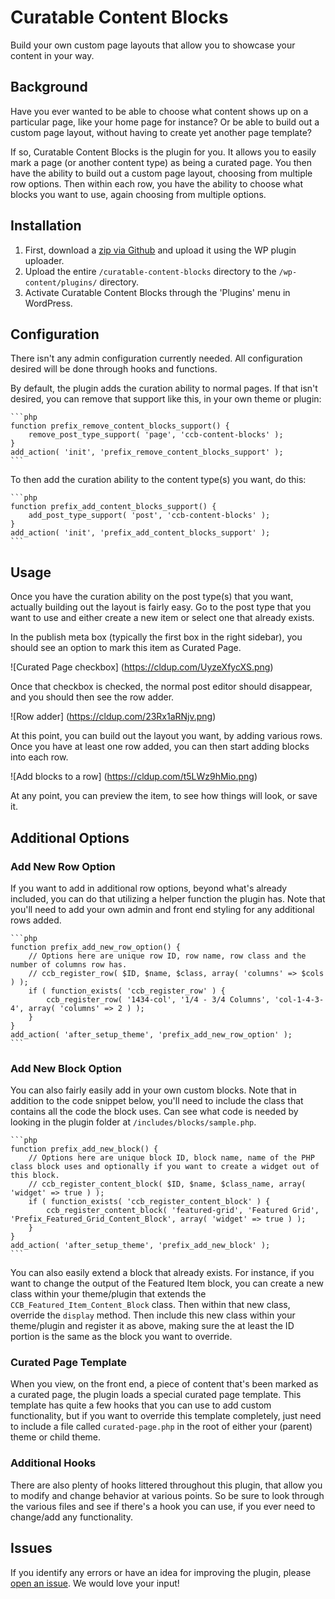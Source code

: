 Curatable Content Blocks
=============

Build your own custom page layouts that allow you to showcase your content in your way.

## Background

Have you ever wanted to be able to choose what content shows up on a particular page, like your home page for instance? Or be able to build out a custom page layout, without having to create yet another page template?

If so, Curatable Content Blocks is the plugin for you. It allows you to easily mark a page (or another content type) as being a curated page. You then have the ability to build out a custom page layout, choosing from multiple row options. Then within each row, you have the ability to choose what blocks you want to use, again choosing from multiple options.

## Installation

1. First, download a [zip via Github](https://github.com/dkotter/content-blocks/archive/master.zip) and upload it using the WP plugin uploader.
2. Upload the entire `/curatable-content-blocks` directory to the `/wp-content/plugins/` directory. 
3. Activate Curatable Content Blocks through the 'Plugins' menu in WordPress.

## Configuration

There isn't any admin configuration currently needed. All configuration desired will be done through hooks and functions.

By default, the plugin adds the curation ability to normal pages. If that isn't desired, you can remove that support like this, in your own theme or plugin:

	```php
	function prefix_remove_content_blocks_support() {
		remove_post_type_support( 'page', 'ccb-content-blocks' );
	}
	add_action( 'init', 'prefix_remove_content_blocks_support' );
	```

To then add the curation ability to the content type(s) you want, do this:

	```php
	function prefix_add_content_blocks_support() {
		add_post_type_support( 'post', 'ccb-content-blocks' );
	}
	add_action( 'init', 'prefix_add_content_blocks_support' );
	```
	
## Usage

Once you have the curation ability on the post type(s) that you want, actually building out the layout is fairly easy. Go to the post type that you want to use and either create a new item or select one that already exists.

In the publish meta box (typically the first box in the right sidebar), you should see an option to mark this item as Curated Page.

![Curated Page checkbox]
(https://cldup.com/UyzeXfycXS.png)

Once that checkbox is checked, the normal post editor should disappear, and you should then see the row adder.

![Row adder]
(https://cldup.com/23Rx1aRNjv.png)

At this point, you can build out the layout you want, by adding various rows. Once you have at least one row added, you can then start adding blocks into each row.

![Add blocks to a row]
(https://cldup.com/t5LWz9hMio.png)

At any point, you can preview the item, to see how things will look, or save it.

## Additional Options

### Add New Row Option

If you want to add in additional row options, beyond what's already included, you can do that utilizing a helper function the plugin has. Note that you'll need to add your own admin and front end styling for any additional rows added.

	```php
	function prefix_add_new_row_option() {
		// Options here are unique row ID, row name, row class and the number of columns row has.
		// ccb_register_row( $ID, $name, $class, array( 'columns' => $cols ) );
		if ( function_exists( 'ccb_register_row' ) {
			ccb_register_row( '1434-col', '1/4 - 3/4 Columns', 'col-1-4-3-4', array( 'columns' => 2 ) );
		}
	}
	add_action( 'after_setup_theme', 'prefix_add_new_row_option' );
	```

### Add New Block Option

You can also fairly easily add in your own custom blocks. Note that in addition to the code snippet below, you'll need to include the class that contains all the code the block uses. Can see what code is needed by looking in the plugin folder at `/includes/blocks/sample.php`.

	```php
	function prefix_add_new_block() {
		// Options here are unique block ID, block name, name of the PHP class block uses and optionally if you want to create a widget out of this block.
		// ccb_register_content_block( $ID, $name, $class_name, array( 'widget' => true ) );
		if ( function_exists( 'ccb_register_content_block' ) {
			ccb_register_content_block( 'featured-grid', 'Featured Grid', 'Prefix_Featured_Grid_Content_Block', array( 'widget' => true ) );
		}
	}
	add_action( 'after_setup_theme', 'prefix_add_new_block' );
	```
	
You can also easily extend a block that already exists. For instance, if you want to change the output of the Featured Item block, you can create a new class within your theme/plugin that extends the `CCB_Featured_Item_Content_Block` class. Then within that new class, override the `display` method. Then include this new class within your theme/plugin and register it as above, making sure the at least the ID portion is the same as the block you want to override.

### Curated Page Template

When you view, on the front end, a piece of content that's been marked as a curated page, the plugin loads a special curated page template. This template has quite a few hooks that you can use to add custom functionality, but if you want to override this template completely, just need to include a file called `curated-page.php` in the root of either your (parent) theme or child theme.

### Additional Hooks

There are also plenty of hooks littered throughout this plugin, that allow you to modify and change behavior at various points. So be sure to look through the various files and see if there's a hook you can use, if you ever need to change/add any functionality.

## Issues

If you identify any errors or have an idea for improving the plugin, please [open an issue](https://github.com/dkotter/content-blocks/issues?state=open). We would love your input!